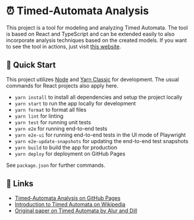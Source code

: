 # ⏰ Timed-Automata Analysis

This project is a tool for modeling and analyzing Timed Automata.
The tool is based on React and TypeScript and can be extended easily to also incorporate analysis techniques based on the created models.
If you want to see the tool in actions, just visit [this website](https://luth1um.github.io/timed-automata-analysis/).

## 🚀 Quick Start

This project utilizes [Node](https://nodejs.org/) and [Yarn Classic](https://classic.yarnpkg.com/) for development.
The usual commands for React projects also apply here.

- `yarn install` to install all dependencies and setup the project locally
- `yarn start` to run the app locally for development
- `yarn format` to format all files
- `yarn lint` for linting
- `yarn test` for running unit tests
- `yarn e2e` for running end-to-end tests
- `yarn e2e-ui` for running end-to-end tests in the UI mode of Playwright
- `yarn e2e-update-snapshots` for updating the end-to-end test snapshots
- `yarn build` to build the app for production
- `yarn deploy` for deployment on GitHub Pages

See `package.json` for further commands.

## 🔗 Links

- [Timed-Automata Analysis on GitHub Pages](https://luth1um.github.io/timed-automata-analysis/)
- [Introduction to Timed Automata on Wikipedia](https://en.wikipedia.org/wiki/Timed_automaton)
- [Original paper on Timed Automata by Alur and Dill](https://doi.org/10.1007/BFb0032042)
